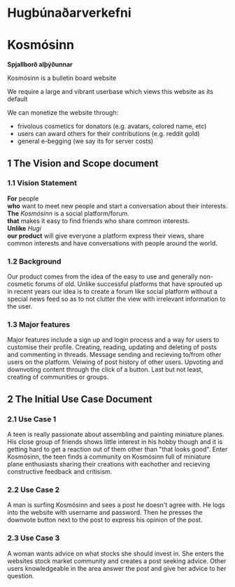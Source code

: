 # Hugbúnaðarverkefni

# **Kosmósinn**  
**Spjallborð alþýðunnar**

Kosmósinn is a bulletin board website

We require a large and vibrant userbase which views this website as its default

We can monetize the website through:
* frivolous cosmetics for donators (e.g. avatars, colored name, etc)
* users can award others for their contributions (e.g. reddit gold)
* general e-begging (we say its for server costs)

## 1 The Vision and Scope document

### 1.1 Vision Statement
**For** people  
**who** want to meet new people and start a conversation about their interests.  
**The** *Kosmósinn* is a social platform/forum.  
**that** makes it easy to find friends who share common interests.  
**Unlike** *Hugi*   
**our product** will give everyone a platform express their views, share common interests and have conversations with people around the world.  

### 1.2 Background
Our product comes from the idea of the easy to use and generally non-cosmetic forums of old. Unlike successful platforms that have sprouted up in recent years our idea is to create a forum like social platform without a special news feed so as to not clutter the view with irrelevant information to the user.

### 1.3 Major features
Major features include a sign up and login process and a way for users to customise their profile. Creating, reading, updating and deleting of posts and commenting in threads. Message sending and recieving to/from other users on the platform. Veiwing of post history of other users. Upvoting and downvoting content through the click of a button. Last but not least, creating of communities or groups.

## 2 The Initial Use Case Document

### 2.1 Use Case 1
A teen is really passionate about assembling and painting miniature planes. His close group of friends shows little interest in his hobby though and it is getting hard to get a reaction out of them other than "that looks good". Enter Kosmósinn, the teen finds a community on Kosmósinn full of miniature plane enthusiasts sharing their creations with eachother and recieving constructive feedback and critisism.

### 2.2 Use Case 2
A man is surfing Kosmósinn and sees a post he doesn't agree with. He logs into the website with username and password. Then he presses the downvote button next to the post to express his opinion of the post.

### 2.3 Use Case 3
A woman wants advice on what stocks she should invest in. She enters the websites stock market community and creates a post seeking advice. Other users knowledgeable in the area answer the post and give her advice to her question.

